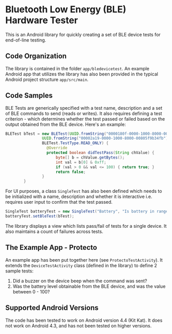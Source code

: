 # Bluetooth Low Energy (BLE) Hardware Tester

This is an Android library for quickly creating a set of BLE device tests for end-of-line testing. 

## Code Organization
The library is contained in the folder `app/bledevicetest`. An example Android app that utilizes the library has also been provided in the typical Android project structure `app/src/main`.

## Code Samples
BLE Tests are generically specified with a test name, description and a set of BLE commands to send (reads or writes). It also requires defining a test criterion - which determines whether the test passed or failed based on the output obtained from the BLE device.
Here's an example:
```java
BLETest bTest = new BLETest(UUID.fromString("0000180f-0000-1000-8000-00805f9b34fb"),
                UUID.fromString("00002a19-0000-1000-8000-00805f9b34fb"),
                BLETest.TestType.READ_ONLY) {
                  @Override
                  protected boolean didTestPass(String chValue) {
                      byte[] b = chValue.getBytes();
                      int val = b[0] & 0xff;
                      if (val > 0 && val <= 100) { return true; }
                      return false;
                }
        }
```

For UI purposes, a class `SingleTest` has also been defined which needs to be initialized with a name, description and whether it is interactive i.e. requires user input to confirm that the test passed.

```java
SingleTest batteryTest = new SingleTest("Battery", "Is battery in range?", false);
batteryTest.setBleTest(bTest);
```

The library displays a view which lists pass/fail of tests for a single device. It also maintains a count of failures across tests.

## The Example App - Protecto
An example app has been put together here (see `ProtectoTestActivity`). It extends the `DeviceTestActivity` class (defined in the library) to define 2 sample tests:
1. Did a buzzer on the device beep when the command was sent?
1. Was the battery level obtainable from the BLE device, and was the value between 0 - 100?

## Supported Android Versions
The code has been tested to work on Android version 4.4 (Kit Kat). It does not work on Android 4.3, and has not been tested on higher versions.

